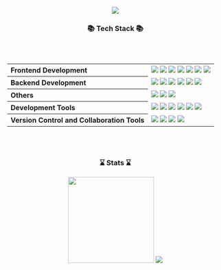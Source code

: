 <p align='center'>
    <img src="https://capsule-render.vercel.app/api?type=waving&color=auto&height=230&section=header&text=Hobe0m%20GitHub!👋🏻&fontSize=70&animation=fadeIn&fontAlignY=38&desc=&descAlignY=51&descAlign=62"/>
</p>

<div align="center">
	<h3>📚 Tech Stack 📚</h3>
</div>
<br>
<br>

<table>
<tbody>
<tr>
<th align="left"> Frontend Development </th>
	<td>
    		<img src="https://img.shields.io/badge/HTML5-E34F26.svg?style=for-the-badge&logo=html5&logoColor=white" />
		<img src="https://img.shields.io/badge/JavaScript-F7DF1E.svg?style=for-the-badge&logo=javascript&logoColor=white" />
		<img src="https://img.shields.io/badge/Thymeleaf-005F0F.svg?style=for-the-badge&logo=thymeleaf&logoColor=white" />
		<img src="https://img.shields.io/badge/React-61DAFB.svg?style=for-the-badge&logo=react&logoColor=white" />
    		<img src="https://img.shields.io/badge/CSS3-1572B6.svg?style=for-the-badge&logo=css3&logoColor=white" />
    		<img src="https://img.shields.io/badge/jQuery-0769AD.svg?style=for-the-badge&logo=jquery&logoColor=white" />
		<img src="https://img.shields.io/badge/Bootstrap-7952B3.svg?style=for-the-badge&logo=Bootstrap&logoColor=white" />
	</td>
</tr>

<tr>
<th align="left"> Backend Development </th>
	<td>
		<img src="https://img.shields.io/badge/Oracle-F80000.svg?style=for-the-badge&logo=Oracle&logoColor=white" />
    		<img src="https://img.shields.io/badge/Java-ED8B00.svg?style=for-the-badge&logo=java&logoColor=white" />
    		<img src="https://img.shields.io/badge/Spring-6DB33F.svg?style=for-the-badge&logo=spring&logoColor=white" />
    		<img src="https://img.shields.io/badge/Spring%20Boot-6DB33F.svg?style=for-the-badge&logo=spring-boot&logoColor=white" />
    		<img src="https://img.shields.io/badge/Spring%20Security-6DB33F.svg?style=for-the-badge&logo=spring-security&logoColor=white" />
    		<img src="https://img.shields.io/badge/MySQL-4479A1.svg?style=for-the-badge&logo=mysql&logoColor=white" />
	</td>
</tr>

<tr>
<th align="left"> Others </th>
	<td>
		<img src="https://img.shields.io/badge/AWS-232F3E.svg?style=for-the-badge&logo=amazon-aws&logoColor=white" />
		<img src="https://img.shields.io/badge/DBeaver-382923.svg?style=for-the-badge&logo=DBeaver&logoColor=white" />
	        <img src="https://img.shields.io/badge/JSON-000000.svg?style=for-the-badge&logo=json&logoColor=white" />
	</td>
</tr>

<tr>
<th align="left"> Development Tools </th>
	<td>
		<img src="https://img.shields.io/badge/Apache%20Tomcat-F8DC75.svg?style=for-the-badge&logo=apache&logoColor=white" />
		<img src="https://img.shields.io/badge/Gradle-02303A.svg?style=for-the-badge&logo=Gradle&logoColor=white" />
    		<img src="https://img.shields.io/badge/Visual%20Studio%20Code-007ACC.svg?style=for-the-badge&logo=visual-studio-code&logoColor=white" />
		<img src="https://img.shields.io/badge/Sourcetree-0052CC.svg?style=for-the-badge&logo=Sourcetree&logoColor=white" />
		<img src="https://img.shields.io/badge/Eclipse%20IDE-2C2255.svg?style=for-the-badge&logo=Eclipse-ide&logoColor=white" />
		<img src="https://img.shields.io/badge/IntelliJ%20IDEA-000000.svg?style=for-the-badge&logo=intellij-idea&logoColor=white" />
	</td>
</tr>

<tr>
<th align="left"> Version Control and Collaboration Tools </th>
	<td>
		<img src="https://img.shields.io/badge/jenkins-D24939.svg?style=for-the-badge&logo=jenkins&logoColor=white" />
		<img src="https://img.shields.io/badge/Git-F05032.svg?style=for-the-badge&logo=git&logoColor=white" />
		<img src="https://img.shields.io/badge/docker-0db7ed.svg?style=for-the-badge&logo=docker&logoColor=white" /> 
		<img src="https://img.shields.io/badge/GitHub-181717.svg?style=for-the-badge&logo=github&logoColor=white" />
	</td>
</tr>
</tbody>
</table>

<br>
<br>

<div align="center">
	<h3> ⌛️ Stats ⌛️ </h2> 
</div>
<div align="center">
	<div>
<!-- 		<img src="https://github-readme-stats.vercel.app/api/top-langs/?username=hobe0m&layout=compact"><br><br>
		<img src="https://github-readme-stats.vercel.app/api?username=hobe0m2&show_icons=true"> -->
<!-- 		<img src="https://github-readme-stats.vercel.app/api?username=hobe0m&show_icons=true&theme=dracula"> -->
		<img src="https://github-readme-stats.vercel.app/api?username=hobe0m&show_icons=true&theme=solarized-light" height="200">
		<img src="https://github-readme-stats.vercel.app/api/top-langs/?username=anuraghazra&layout=compact&theme=solarized-light">
	</div>
</div>
<br/>
<br/>
<br/>
<br/>
<!-- <div align="center">
	<img src="https://capsule-render.vercel.app/api?type=waving&color=auto&height=200&section=footer">
</div> —>

